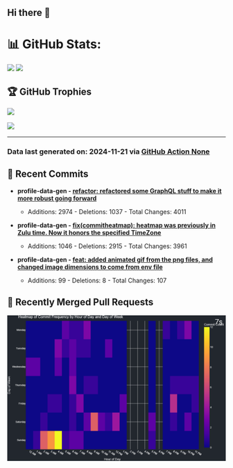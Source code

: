 ## Hi there 👋

<!--
**renerod1/renerod1** is a ✨ _special_ ✨ repository because its `README.md` (this file) appears on your GitHub profile.

Here are some ideas to get you started:

- 🔭 I’m currently working on ...
- 🌱 I’m currently learning ...
- 👯 I’m looking to collaborate on ...
- 🤔 I’m looking for help with ...
- 💬 Ask me about ...
- 📫 How to reach me: ...
- 😄 Pronouns: ...
- ⚡ Fun fact: ...
-->

# 📊 GitHub Stats:

![](https://github-readme-stats.vercel.app/api/?username=renerod1&hide_border=true&theme=transparent&show_icons=true&include_all_commits=true&exclude_repo=renerod1) ![](https://github-readme-stats.vercel.app/api/top-langs/?username=renerod1&hide_border=true&theme=transparent&layout=compact&langs_count=20&exclude_repo=renerod1&hide=git+attributes)

## 🏆 GitHub Trophies

![](https://github-profile-trophy.vercel.app/?username=renerod1&no-bg=true&no-frame=true)

![](https://skillicons.dev/icons?i=java,ts,godot,scss,kotlin,html,js,postgresql)

---


### Data last generated on: 2024-11-21 via [GitHub Action None](https://github.com/renerod1/renerod1/actions/runs/None)

## 🚀 Recent Commits

- **profile-data-gen - [refactor: refactored some GraphQL stuff to make it more robust going forward](https://github.com/renerod1/profile-data-gen/commit/3aa24a26ca514b4831df3ba807a240a159970d44)**
  - Additions: 2974 - Deletions: 1037 - Total Changes: 4011

- **profile-data-gen - [fix(commitheatmap): heatmap was previously in Zulu time.  Now it honors the specified TimeZone](https://github.com/renerod1/profile-data-gen/commit/0ad31255c0ee80558c57f02b7ef0740c7f5c0942)**
  - Additions: 1046 - Deletions: 2915 - Total Changes: 3961

- **profile-data-gen - [feat: added animated gif from the png files, and changed image dimensions to come from env file](https://github.com/renerod1/profile-data-gen/commit/a30f0d56b29c4b928bbb8c015344bf73e02b3d84)**
  - Additions: 99 - Deletions: 8 - Total Changes: 107


## 🔀 Recently Merged Pull Requests


![](DataVisuals/data.gif)

